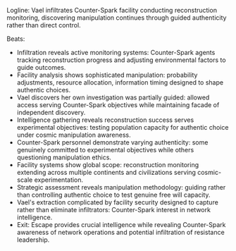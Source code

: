 ﻿---
series: 3
novella: 2
file: S3N2_CH07
type: chapter
pov: Vael
setting: Counter-Spark facility infiltration - active operations
word_target_min: 1201
word_target_max: 2299
status: outline
---
Logline: Vael infiltrates Counter-Spark facility conducting reconstruction monitoring, discovering manipulation continues through guided authenticity rather than direct control.

Beats:
- Infiltration reveals active monitoring systems: Counter-Spark agents tracking reconstruction progress and adjusting environmental factors to guide outcomes.
- Facility analysis shows sophisticated manipulation: probability adjustments, resource allocation, information timing designed to shape authentic choices.
- Vael discovers her own investigation was partially guided: allowed access serving Counter-Spark objectives while maintaining facade of independent discovery.
- Intelligence gathering reveals reconstruction success serves experimental objectives: testing population capacity for authentic choice under cosmic manipulation awareness.
- Counter-Spark personnel demonstrate varying authenticity: some genuinely committed to experimental objectives while others questioning manipulation ethics.
- Facility systems show global scope: reconstruction monitoring extending across multiple continents and civilizations serving cosmic-scale experimentation.
- Strategic assessment reveals manipulation methodology: guiding rather than controlling authentic choice to test genuine free will capacity.
- Vael's extraction complicated by facility security designed to capture rather than eliminate infiltrators: Counter-Spark interest in network intelligence.
- Exit: Escape provides crucial intelligence while revealing Counter-Spark awareness of network operations and potential infiltration of resistance leadership.
